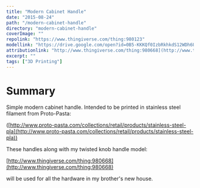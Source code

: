 ```yaml
---
title: "Modern Cabinet Handle"
date: "2015-08-24"
path: "/modern-cabinet-handle"
directory: "modern-cabinet-handle"
coverImage: ""
repolink: "https://www.thingiverse.com/thing:980123"
modellink: "https://drive.google.com/open?id=0B5-KKKQf0IzbRkhkdS12WDh6UDQ"
attributionlink: "http://www.thingiverse.com/thing:980668](http://www.thingiverse.com/thing:980668"
excerpt: ""
tags: ["3D Printing"]
---
```


# Summary

Simple modern cabinet handle. Intended to be printed in stainless steel filament from Proto-Pasta:

([http://www.proto-pasta.com/collections/retail/products/stainless-steel-pla](http://www.proto-pasta.com/collections/retail/products/stainless-steel-pla))

These handles along with my twisted knob handle model:

[http://www.thingiverse.com/thing:980668](http://www.thingiverse.com/thing:980668)

will be used for all the hardware in my brother's new house.
